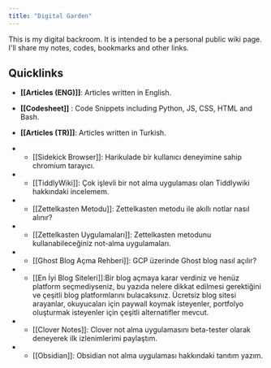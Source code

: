 ```yaml
---
title: "Digital Garden"
---
```


This is my digital backroom. It is intended to be a personal public wiki page. I'll share my notes, codes, bookmarks and other links.


## Quicklinks
* __[[Articles (ENG)]]__: Articles written in English.
* __[[Codesheet]]__ : Code Snippets including Python, JS, CSS, HTML and Bash.

*  __[[Articles (TR)]]__: Articles written in Turkish.
* * [[Sidekick Browser]]: Harikulade bir kullanıcı deneyimine sahip chromium tarayıcı. 
* * [[TiddlyWiki]]: Çok işlevli bir not alma uygulaması olan Tiddlywiki hakkındaki incelemem.
* * [[Zettelkasten Metodu]]: Zettelkasten metodu ile akıllı notlar nasıl alınır?

* * [[Zettelkasten Uygulamaları]]: Zettelkasten metodunu kullanabileceğiniz not-alma uygulamaları.

* * [[Ghost Blog Açma Rehberi]]: GCP üzerinde Ghost blog nasıl açılır?

* * [[En İyi Blog Siteleri]]:Bir blog açmaya karar verdiniz ve henüz platform seçmediyseniz, bu yazıda nelere dikkat edilmesi gerektiğini ve çeşitli blog platformlarını bulacaksınız. Ücretsiz blog sitesi arayanlar, okuyucaları için paywall koymak isteyenler, portfolyo oluşturmak isteyenler için çeşitli alternatifler mevcut.

* * [[Clover Notes]]: Clover not alma uygulamasını beta-tester olarak deneyerek ilk izlenimlerimi paylaştım.

* * [[Obsidian]]: Obsidian not alma uygulaması hakkındaki tanıtım yazım. 









